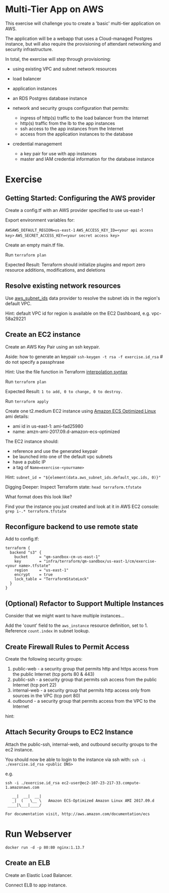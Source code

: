 # Multi-Tier App on AWS #

This exercise will challenge you to create a 'basic' multi-tier application on AWS.

The application will be a webapp that uses a Cloud-managed Postgres instance, but will also require the provisioning of attendant networking and security infrastructure.

In total, the exercise will step through provisioning:

* using existing VPC and subnet network resources
* load balancer
* application instances
* an RDS Postgres database instance
* network and security groups configuration that permits:

    * ingress of http(s) traffic to the load balancer from the Internet
    * http(s) traffic from the lb to the app instances
    * ssh access to the app instances from the Internet
    * access from the application instances to the database

* credential management
    * a key pair for use with app instances
    * master and IAM credential information for the database instance

# Exercise #

## Getting Started: Configuring the AWS provider ##

Create a config.tf with an AWS provider specified to use us-east-1

Export environment variables for:

`AWSAWS_DEFAULT_REGION=us-east-1`
`AWS_ACCESS_KEY_ID=<your api access key>`
`AWS_SECRET_ACCESS_KEY=<your secret access key>`

Create an empty main.tf file.

Run `terraform plan`

Expected Result: 
Terraform should initialize plugins and report zero resource additions, modifications, and deletions

## Resolve existing network resources ##

Use [aws_subnet_ids](https://www.terraform.io/docs/providers/aws/d/subnet_ids.html) data provider to resolve the subnet ids in the region's default VPC.

Hint: default VPC id for region is available on the EC2 Dashboard, e.g. vpc-58a29221

## Create an EC2 instance ##

Create an AWS Key Pair using an ssh keypair.

Aside: how to generate an keypair `ssh-keygen -t rsa -f exercise.id_rsa` # do not specify a passphrase

Hint: Use the file function in Terraform [interpolation syntax](https://www.terraform.io/docs/configuration/interpolation.html)

Run `terraform plan`

Expected Result: `1 to add, 0 to change, 0 to destroy.` 

Run `terraform apply`

Create one t2.medium EC2 instance using [Amazon ECS Optimized Linux](http://docs.aws.amazon.com/AmazonECS/latest/developerguide/ecs-optimized_AMI.html)
ami details:

* ami id in us-east-1: ami-fad25980
* name: amzn-ami-2017.09.d-amazon-ecs-optimized 

The EC2 instance should:

* reference and use the generated keypair
* be launched into one of the default vpc subnets
* have a public IP
* a tag of `Name=exercise-<yourname>`

Hint: `subnet_id = "${element(data.aws_subnet_ids.default_vpc.ids, 0)}"`

Digging Deeper:
Inspect Terraform state:
`head terraform.tfstate`

What format does this look like?

Find your the instance you just created and look at it in AWS EC2 console:
`grep i-.* terraform.tfstate`

## Reconfigure backend to use remote state ##

Add to config.tf:

```
terraform {
  backend "s3" {
    bucket     = "qm-sandbox-cm-us-east-1"
    key        = "infra/terraform/qm-sandbox/us-east-1/cm/exercise-<your name>.tfstate"
    region     = "us-east-1"
    encrypt    = true
    lock_table = "TerraformStateLock"
  }
}
```


## (Optional) Refactor to Support Multiple Instances ##

Consider that we might want to have multiple instances...

Add the 'count' field to the `aws_instance` resource definition, set to 1.  Reference `count.index` in subnet lookup.

## Create Firewall Rules to Permit Access ##

Create the following security groups:
 
1. public-web - a security group that permits http and https access from the public Internet (tcp ports 80 & 443) 
2. public-ssh - a security group that permits ssh access from the public Internet (tcp port 22)
3. internal-web - a security group that permits http access only from sources in the VPC (tcp port 80) 
4. outbound - a security group that permits access from the VPC to the Internet

hint:

## Attach Security Groups to EC2 Instance ##

Attach the public-ssh, internal-web, and outbound security groups to the ec2 instance.

You should now be able to login to the instance via ssh with:
`ssh -i ./exercise.id_rsa <public DNS>`

e.g.
```
ssh -i ./exercise.id_rsa ec2-user@ec2-107-23-217-33.compute-1.amazonaws.com

   __|  __|  __|
   _|  (   \__ \   Amazon ECS-Optimized Amazon Linux AMI 2017.09.d
 ____|\___|____/

For documentation visit, http://aws.amazon.com/documentation/ecs
```

# Run Webserver #

```
docker run -d -p 80:80 nginx:1.13.7
```

## Create an ELB ##

Create an Elastic Load Balancer.



Connect ELB to app instance.